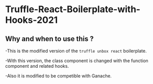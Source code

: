 # Truffle-React-Boilerplate-with-Hooks-2021

## Why and when to use this ?

-This is the modified version of the `truffle unbox react` boilerplate. 

-With this version, the class component is changed with the function component and related hooks.

-Also it is modified to be competible with Ganache.
